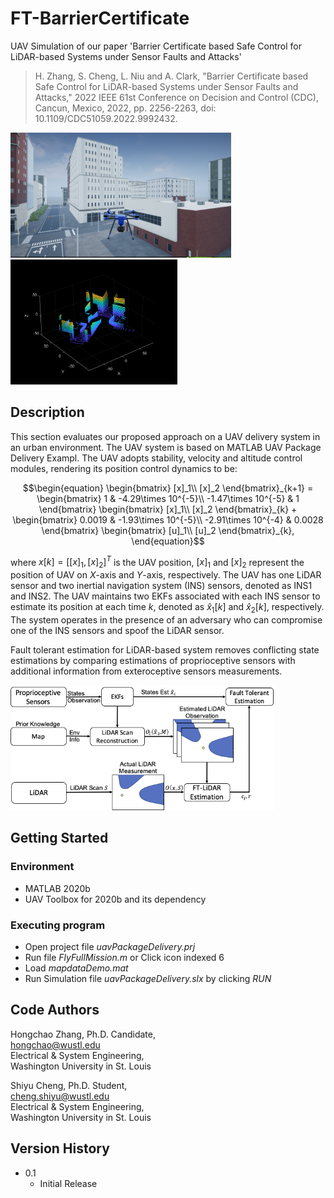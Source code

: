 # FT-BarrierCertificate

UAV Simulation of our paper 'Barrier Certificate based Safe Control for LiDAR-based Systems under Sensor Faults and Attacks'

> H. Zhang, S. Cheng, L. Niu and A. Clark, "Barrier Certificate based Safe Control for LiDAR-based Systems under Sensor Faults and Attacks," 2022 IEEE 61st Conference on Decision and Control (CDC), Cancun, Mexico, 2022, pp. 2256-2263, doi: 10.1109/CDC51059.2022.9992432.

<img src="Figures/image.png" alt="image" height="200" /> <img src="Figures/lidar.png" alt="lidar" height="200" />

## Description

This section evaluates our proposed approach on a UAV delivery system in an urban environment.
The UAV system is based on MATLAB UAV Package Delivery Exampl. The UAV adopts stability, velocity and altitude control modules, rendering its position control dynamics to be: 
```math
\begin{equation}
    \begin{bmatrix}
    [x]_1\\
    [x]_2
    \end{bmatrix}_{k+1}
    =
    \begin{bmatrix}
    1 & -4.29\times 10^{-5}\\
    -1.47\times 10^{-5} & 1
    \end{bmatrix}
    \begin{bmatrix}
    [x]_1\\
    [x]_2
    \end{bmatrix}_{k}
    +
    \begin{bmatrix}
    0.0019 & -1.93\times 10^{-5}\\
    -2.91\times 10^{-4} & 0.0028
    \end{bmatrix}
    \begin{bmatrix}
    [u]_1\\
    [u]_2
    \end{bmatrix}_{k},
\end{equation}
```
where $x[k]=[[x]_1,[x]_2]^T$ is the UAV position, $[x]_1$ and $[x]_2$ represent the position of UAV on $X$-axis and $Y$-axis, respectively. The UAV has one LiDAR sensor and two inertial navigation system (INS) sensors, denoted as INS1 and INS2. The UAV maintains two EKFs associated with each INS sensor to estimate its position at each time $k$, denoted as $\hat{x}_1[k]$ and $\hat{x}_2[k]$, respectively. The system operates in the presence of an adversary who can compromise one of the INS sensors and spoof the LiDAR sensor. 

Fault tolerant estimation for LiDAR-based system removes conflicting state estimations by comparing estimations of proprioceptive sensors with additional information from exteroceptive sensors measurements. 

 <img src="Figures/FT-Est5.png" alt="FT-Est5" height="200" />

## Getting Started

### Environment

* MATLAB 2020b
* UAV Toolbox for 2020b and its dependency

### Executing program

* Open project file *uavPackageDelivery.prj*
* Run file *FlyFullMission.m* or Click icon indexed 6
* Load *mapdataDemo.mat*
* Run Simulation file *uavPackageDelivery.slx* by clicking *RUN*

## Code Authors

Hongchao Zhang, Ph.D. Candidate, \
hongchao@wustl.edu\
Electrical & System Engineering, \
Washington University in St. Louis



Shiyu Cheng, Ph.D. Student, \
cheng.shiyu@wustl.edu\
Electrical & System Engineering, \
Washington University in St. Louis

## Version History

* 0.1
  * Initial Release

